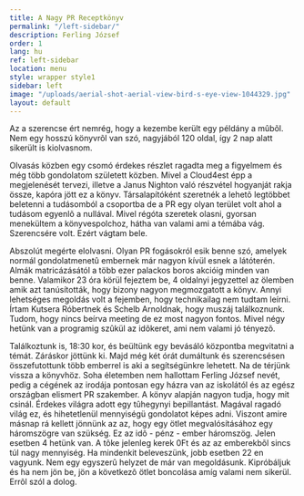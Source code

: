 ```yaml
---
title: A Nagy PR Receptkönyv
permalink: "/left-sidebar/"
description: Ferling József
order: 1
lang: hu
ref: left-sidebar
location: menu
style: wrapper style1
sidebar: left
image: "/uploads/aerial-shot-aerial-view-bird-s-eye-view-1044329.jpg"
layout: default
---
```


Az a szerencse ért nemrég, hogy a kezembe került egy példány a mûbõl. Nem egy hosszú könyvrõl van szó, nagyjából 120 oldal, így 2 nap alatt sikerült is kiolvasnom.

Olvasás közben egy csomó érdekes részlet ragadta meg a figyelmem és még több gondolatom született közben. Mivel a Cloud4est épp a megjelenését tervezi, illetve a Janus Nighton
való részvétel hogyanját rakja össze, kapóra jött ez a könyv. Társalapítóként szeretnék a lehetõ legtöbbet beletenni a tudásomból a csoportba de a PR egy olyan terület volt ahol a tudásom
egyenlõ a nullával. Mivel régóta szeretek olasni, gyorsan menekültem a könyvespolchoz, hátha van valami ami a témába vág. Szerencsére volt. Ezért vágtam bele.


Abszolút megérte elolvasni. Olyan PR fogásokról esik benne szó, amelyek normál gondolatmenetû embernek már nagyon kívül esnek a látóterén. Almák matricázásától a több ezer palackos boros akcióig
minden van benne. Valamikor 23 óra körül fejeztem be, 4 oldalnyi jegyzettel az ölemben amik azt tanúsították, hogy bizony nagyon megmozgatott a könyv. Annyi lehetséges megoldás volt a fejemben,
hogy technikailag nem tudtam leírni. Írtam Kutsera Róbertnek és Schelb Arnoldnak, hogy muszáj találkoznunk. Tudom, hogy nincs beírva meeting de ez most nagyon fontos. Mivel négy hetünk van a programig szûkül
az idõkeret, ami nem valami jó tényezõ.


Találkoztunk is, 18:30 kor, és beültünk egy bevásáló központba megvitatni a témát. Záráskor jöttünk ki. Majd még két órát dumáltunk és szerencsésen összefutottunk több emberrel is aki a segítségünkre lehetett.
Na de térjünk vissza a könyvhöz. Soha életemben nem hallottam Ferling József nevét, pedig a cégének az irodája pontosan egy házra van az iskolától és az egész országban elismert PR szakember. A könyv alapján
nagyon tudja, hogy  mit csinál.
Érdekes világra adott egy tûhegynyi bepillantást. Magával ragadó világ ez, és hihetetlenül mennyiségü gondolatot képes adni.
Viszont amire másnap rá kellett jönnünk az az, hogy egy ötlet megvalósításához egy háromszögre van szükség. Ez az idõ - pénz - ember háromszög. Jelen esetben 4 hetünk van. A tõke jelenleg kerek 0Ft és az
az emberekbõl sincs túl nagy mennyiség. Ha mindenkit beleveszünk, jobb esetben 22 en vagyunk. Nem egy egyszerû helyzet de már van megoldásunk. Kipróbáljuk és ha nem jön be, jön a következõ ötlet boncolása amíg
valami nem sikerül. Errõl szól a dolog.